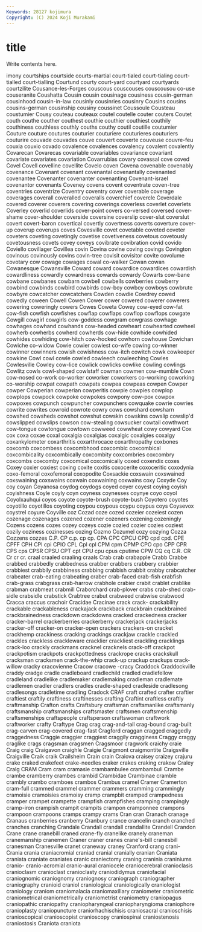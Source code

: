 ```yaml
---
Keywords: 28127 kojimura
Copyright: (C) 2024 Koji Murakami
---
```


# title

Write contents here.



imony courtships
courtside courts-martial court-tialed court-tialing court-tialled court-tialling Courtund courty court-yard courtyard
courtyards courtzilite Cousance-les-Forges couscous couscouses couscousou co-use couseranite Coushatta Cousin
cousin cousinage cousiness cousin-german cousinhood cousin-in-law cousinly cousinries cousinry Cousins
cousins cousins-german cousinship cousiny coussinet Coussoule Cousteau coustumier Cousy couteau
couteaux coutel coutelle couter couters Coutet couth couthe couther couthest
couthie couthier couthiest couthily couthiness couthless couthly couths couthy coutil
coutille coutumier Couture couture coutures couturier couturiere couturieres couturiers couturire
couvade couvades couve couvert couverte couveuse couvre-feu couxia couxio covado
covalence covalences covalency covalent covalently Covarecan Covarecas covariable covariables covariance
covariant covariate covariates covariation Covarrubias covary covassal cove coved Covel
Covell covelline covellite Covelo coven Covena covenable covenably covenance Covenant
covenant covenantal covenantally covenanted covenantee Covenanter covenanter covenanting Covenant-israel covenantor
covenants Coveney covens covent coventrate coven-tree coventries coventrize Coventry coventry
cover coverable coverage coverages coverall coveralled coveralls coverchief covercle Coverdale
covered coverer coverers covering coverings coverless coverlet coverlets Coverley coverlid
coverlids cover-point covers co-versed coversed cover-shame cover-shoulder coverside coversine coverslip
cover-slut coverslut covert covert-baron covertical covertly covertness coverts coverture cover-up
coverup coverups coves Covesville covet covetable coveted coveter coveters coveting
covetingly covetise covetiveness covetous covetously covetousness covets covey coveys covibrate
covibration covid covido Coviello covillager Covillea covin Covina covine coving
covings Covington covinous covinously covins covin-tree covisit covisitor covite covolume
covotary cow cowage cowages cowal co-walker Cowan cowan Cowanesque Cowansville
Coward coward cowardice cowardices cowardish cowardliness cowardly cowardness cowards cowardy
Cowarts cow-bane cowbane cowbanes cowbarn cowbell cowbells cowberries cowberry cowbind
cowbinds cowbird cowbirds cow-boy cowboy cowboys cowbrute cowbyre cowcatcher cowcatchers
Cowden cowdie Cowdrey cowed cowedly coween Cowell Cowen Cower cower
cowered cowerer cowerers cowering coweringly cowers Cowes Coweta Cowey cow-eyed
cow-fat cow-fish cowfish cowfishes cowflap cowflaps cowflop cowflops cowgate Cowgill
cowgirl cowgirls cow-goddess cowgram cowgrass cowhage cowhages cowhand cowhands cow-headed
cowheart cowhearted cowheel cowherb cowherbs cowherd cowherds cow-hide cowhide cowhided
cowhides cowhiding cow-hitch cow-hocked cowhorn cowhouse Cowichan Cowiche co-widow Cowie
cowier cowiest co-wife cowing co-winner cowinner cowinners cowish cowishness cow-itch
cowitch cowk cowkeeper cowkine Cowl cowl cowle cowled cowleech cowleeching
Cowles Cowlesville Cowley cow-lice cowlick cowlicks cowlike cowling cowlings Cowlitz
cowls cowl-shaped cowlstaff cowman cowmen cow-mumble Cown cow-nosed co-work co-worker
coworker coworkers co-working coworking co-worship cowpat cowpath cowpats cowpea cowpeas
cowpen Cowper cowper Cowperian cowperian cowperitis cowpie cowpies cowplop cowplops
cowpock cowpoke cowpokes cowpony cow-pox cowpox cowpoxes cowpunch cowpuncher cowpunchers
cowquake cowrie cowries cowrite cowrites cowroid cowrote cowry cows cowshard
cowsharn cowshed cowsheds cowshot cowshut cowskin cowskins cowslip cowslip'd cowslipped
cowslips cowson cow-stealing cowsucker cowtail cowthwort cow-tongue cowtongue cowtown cowweed
cowwheat cowy cowyard Cox cox coxa coxae coxal coxalgia coxalgias
coxalgic coxalgies coxalgy coxankylometer coxarthritis coxarthrocace coxarthropathy coxbones coxcomb coxcombess
coxcombhood coxcombic coxcombical coxcombicality coxcombically coxcombity coxcombries coxcombry coxcombs coxcomby
coxcomical coxcomically coxed coxendix coxes Coxey coxier coxiest coxing coxite
coxitis coxocerite coxoceritic coxodynia coxo-femoral coxofemoral coxopodite Coxsackie coxswain coxswained
coxswaining coxswains coxwain coxwaining coxwains coxy Coxyde Coy coy coyan
Coyanosa coydog coydogs coyed coyer coyest coying coyish coyishness Coyle
coyly coyn coyness coynesses coynye coyo coyol Coyolxauhqui coyos coyote
coyote-brush coyote-bush Coyotero coyotes coyotillo coyotillos coyoting coypou coypous coypu
coypus coys Coysevox coystrel coyure Coyville coz Cozad coze cozed
cozeier cozeiest cozen cozenage cozenages cozened cozener cozeners cozening cozeningly
Cozens cozens cozes cozey cozeys cozie cozied cozier cozies coziest
cozily coziness cozinesses cozing Cozmo Cozumel cozy cozying Cozza Cozzens
cozzes C.P. CP c.p. cp cp. CPA CPC CPCU CPD
cpd cpd. CPE CPFF CPH CPI cpi CPIO CPL Cpl
cpl CPM cpm CPMP CPO cpo CPP CPR CPS cps
CPSR CPSU CPT cpt CPU cpu cpus cputime CPW CQ
cq C.R. CR Cr cr cr. craal craaled craaling craals
Crab crab crabapple Crabb Crabbe crabbed crabbedly crabbedness crabber crabbers
crabbery crabbier crabbiest crabbily crabbiness crabbing crabbish crabbit crabby crabcatcher
crabeater crab-eating crabeating craber crab-faced crab-fish crabfish crab-grass crabgrass crab-harrow
crabhole crabier crabit crablet crablike crabman crabmeat crabmill Craborchard crab-plover
crabs crab-shed crab-sidle crabsidle crabstick Crabtree crabut crabweed crabwise crabwood
Cracca craccus crachoir Cracidae Cracinae crack crack- crackability crackable crackableness
crackajack crackback crackbrain crackbrained crackbrainedness crackdown crackdowns cracked crackedness cracker
cracker-barrel crackerberries crackerberry crackerjack crackerjacks cracker-off cracker-on cracker-open crackers crackers-on
cracket crackhemp crackiness cracking crackings crackjaw crackle crackled crackles crackless
crackleware cracklier crackliest crackling cracklings crack-loo crackly crackmans cracknel cracknels
crack-off crackpot crackpotism crackpots crackpottedness crackrope cracks crackskull cracksman cracksmen
crack-the-whip crack-up crackup crackups crack-willow cracky cracovienne Cracow cracowe -cracy
Craddock Craddockville craddy cradge cradle cradleboard cradlechild cradled cradlefellow cradleland
cradlelike cradlemaker cradlemaking cradleman cradlemate cradlemen cradler cradlers cradles cradle-shaped
cradleside cradlesong cradlesongs cradletime cradling Cradock CRAF craft crafted crafter
craftier craftiest craftily craftiness craftinesses crafting Craftint craftless craftly craftmanship
Crafton crafts Craftsbury craftsman craftsmanlike craftsmanly craftsmanship craftsmanships craftsmaster craftsmen
craftsmenship craftsmenships craftspeople craftsperson craftswoman craftwork craftworker crafty Craftype Crag
crag crag-and-tail crag-bound crag-built crag-carven crag-covered crag-fast Cragford craggan cragged
craggedly craggedness Craggie craggier craggiest craggily cragginess Craggy craggy craglike
crags cragsman cragsmen Cragsmoor cragwork craichy craie Craig craig Craigavon
craighle Craigie Craigmont craigmontite Craigsville Craigville Craik craik Crailsheim Crain
crain Craiova craisey craizey crajuru crake craked crakefeet crake-needles craker
crakes craking crakow Craley Cralg CRAM Cram cram cramasie crambambulee
crambambuli Crambe crambe cramberry crambes crambid Crambidae Crambinae cramble crambly
crambo cramboes crambos Crambus cramel Cramer Cramerton cram-full crammed crammel
crammer crammers cramming crammingly cramoisie cramoisies cramoisy cramp crampbit cramped
crampedness cramper crampet crampette crampfish crampfishes cramping crampingly cramp-iron crampish
crampit crampits crampon cramponnee crampons crampoon crampoons cramps crampy crams
Cran cran Cranach cranage Cranaus cranberries cranberry Cranbury crance crancelin
cranch cranched cranches cranching Crandale Crandall crandall crandallite Crandell Crandon
Crane crane cranebill craned crane-fly cranelike cranely craneman cranemanship cranemen
Craner craner cranes crane's-bill cranesbill cranesman Cranesville cranet craneway craney
Cranford crang crani- Crania crania craniacromial craniad cranial cranially cranian
Craniata craniata craniate craniates cranic craniectomy craning craninia craniniums cranio-
cranio-acromial cranio-aural craniocele craniocerebral cranioclasis cranioclasm cranioclast cranioclasty craniodidymus craniofacial
craniognomic craniognomy craniognosy craniograph craniographer craniography cranioid craniol craniological craniologically
craniologist craniology craniom craniomalacia craniomaxillary craniometer craniometric craniometrical craniometrically craniometrist
craniometry craniopagus craniopathic craniopathy craniopharyngeal craniopharyngioma craniophore cranioplasty craniopuncture craniorhachischisis
craniosacral cranioschisis cranioscopical cranioscopist cranioscopy craniospinal craniostenosis craniostosis Craniota craniota
